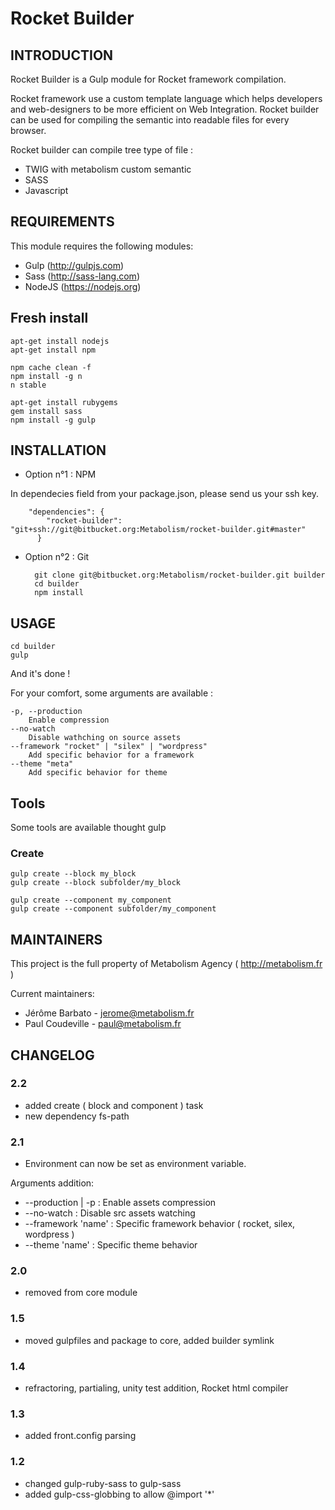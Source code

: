 # Rocket Builder #
INTRODUCTION
------------

Rocket Builder is a Gulp module for Rocket framework compilation.

Rocket framework use a custom template language which helps developers and web-designers to be more efficient on Web Integration. Rocket builder can be used for compiling the semantic into readable files for every browser.

Rocket builder can compile tree type of file : 
 * TWIG with metabolism custom semantic
 * SASS
 * Javascript
 
REQUIREMENTS
------------

This module requires the following modules:

 * Gulp (http://gulpjs.com)
 * Sass (http://sass-lang.com)
 * NodeJS (https://nodejs.org)
 
Fresh install
------------

    apt-get install nodejs
    apt-get install npm

    npm cache clean -f
    npm install -g n
    n stable
	
    apt-get install rubygems
    gem install sass
    npm install -g gulp

INSTALLATION
------------

* Option n°1 : NPM

In dependecies field from your package.json, please send us your ssh key.

        "dependencies": {
            "rocket-builder": "git+ssh://git@bitbucket.org:Metabolism/rocket-builder.git#master"
          }

* Option n°2 : Git 

        git clone git@bitbucket.org:Metabolism/rocket-builder.git builder
        cd builder
        npm install
        
USAGE
------------

    cd builder
    gulp
    
And it's done !

For your comfort, some arguments are available : 

    -p, --production
        Enable compression
    --no-watch
        Disable wathching on source assets
    --framework "rocket" | "silex" | "wordpress"
        Add specific behavior for a framework
    --theme "meta"
        Add specific behavior for theme
   
        
Tools
-----------

Some tools are available thought gulp

### Create ###

    gulp create --block my_block
    gulp create --block subfolder/my_block
    
    gulp create --component my_component
    gulp create --component subfolder/my_component
        
MAINTAINERS
-----------

This project is the full property of Metabolism Agency ( http://metabolism.fr )

Current maintainers:
 * Jérôme Barbato - jerome@metabolism.fr
 * Paul Coudeville - paul@metabolism.fr 
 
CHANGELOG
-----------
### 2.2 ###
* added create ( block and component ) task
* new dependency fs-path
### 2.1 ###
* Environment can now be set as environment variable.

Arguments addition:
* --production | -p : Enable assets compression
* --no-watch        : Disable src assets watching
* --framework 'name'      : Specific framework behavior ( rocket, silex, wordpress )
* --theme 'name' : Specific theme behavior
### 2.0 ###
* removed from core module
### 1.5 ###
 * moved gulpfiles and package to core, added builder symlink
### 1.4 ###
 * refractoring, partialing, unity test addition, Rocket html compiler
### 1.3 ###
 * added front.config parsing
### 1.2 ###
 * changed gulp-ruby-sass to gulp-sass
 * added gulp-css-globbing to allow @import '*'